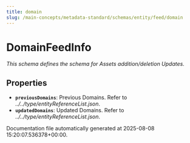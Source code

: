 ```yaml
---
title: domain
slug: /main-concepts/metadata-standard/schemas/entity/feed/domain
---
```


# DomainFeedInfo

*This schema defines the schema for Assets addition/deletion Updates.*

## Properties

- **`previousDomains`**: Previous Domains. Refer to *../../type/entityReferenceList.json*.
- **`updatedDomains`**: Updated Domains. Refer to *../../type/entityReferenceList.json*.


Documentation file automatically generated at 2025-08-08 15:20:07.536378+00:00.
